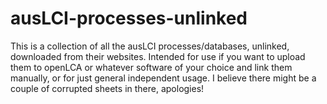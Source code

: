 # ausLCI-processes-unlinked
This is a collection of all the ausLCI processes/databases, unlinked, downloaded from their websites. Intended for use if you want to upload them to openLCA or whatever software of your choice and link them manually, or for just general independent usage. I believe there might be a couple of corrupted sheets in there, apologies!

